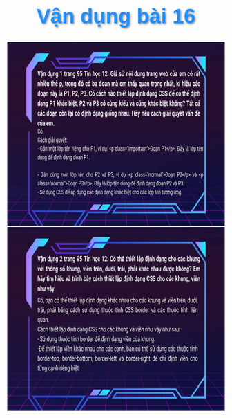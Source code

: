 <html>
<head>
  <title>Ví dụ về thiết kế tiêu đề</title>
  <style>
    h1 {
      color: #1E90FF;
      font-family: Arial, sans-serif;
      font-size: 48px;
      text-align: center;
      text-shadow: 2px 2px 4px #888;
    }
  </style>
</head>
<body>
  <h1>Vận dụng bài 16</h1>
<p></style></p>
<img src="vd1.jpg" width="713" height="425" alt="Câu 1">
<img src="vd2.jpg" width="713" height="425" alt="Câu 2">
<p><html>
<body>
